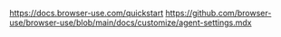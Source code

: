 https://docs.browser-use.com/quickstart
https://github.com/browser-use/browser-use/blob/main/docs/customize/agent-settings.mdx